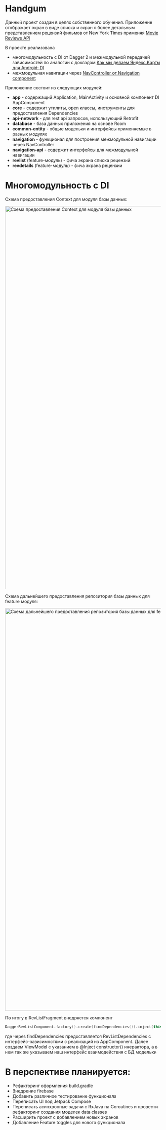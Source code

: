 # Handgum

Данный проект создан в целях собственного обучения.
Приложение отображает экран в виде списка и экран с более детальным представлением рецензий фильмов от New York Times применяя [Movie Reviews API](https://developer.nytimes.com/docs/movie-reviews-api/1/routes/reviews/%7Btype%7D.json/get) 

В проекте реализована 

- многомодульность с DI от Dagger 2 и межмодульной передачей зависимостей по аналогии с докладом [Как мы делаем Яндекс.Карты для Android: DI](https://www.youtube.com/watch?v=COzmONYAY3U) 
- межмодульная навигации через [NavController от Navigation component](https://developer.android.com/guide/navigation?hl=en)
 
Приложение состоит из следующих модулей:

- **app** - содержащий Application, MainActivity и основной компонент DI AppComponent
- **core** - содержит утилиты, open классы, инструменты для предоставления Dependencies
- **api-network** - для rest api запросов, использующий Retrofit
- **database** - база данных приложения на основе Room
- **common-entity** - общие модельки и интерфейсы применяемые в разных модулях
- **navigation** - функционал для построения межмодульной навигации через NavController
- **navigation-api** - содержит интерфейсы для межмодульной навигации
- **revlist** (feature-модуль) - фича экрана списка рецензий
- **revdetails** (feature-модуль) - фича экрана рецензии

# Многомодульность с DI
Схема предоставления Context для модуля базы данных:

<img width="1241" alt="Схема предоставления Context для модуля базы данных" src="https://user-images.githubusercontent.com/47061951/216811117-9e6e3bb1-33e7-4b12-b405-e4f7bdd2711c.png">


Схема дальнейшего предоставления репозитория базы данных для feature модуля:

<img width="1304" alt="Схема дальнейшего предоставления репозитория  базы данных для feature модуля" src="https://user-images.githubusercontent.com/47061951/216811269-19b77f2d-c5cd-451a-bb34-c91c6d56d327.png">

По итогу в RevListFragment внедряется компонент
```kotlin
DaggerRevListComponent.factory().create(findDependencies()).inject(this)
```
где через findDependencies предоставляется  RevListDependencies с интерфейс-зависимостями с реализаций из AppComponent. 
Далее создаем ViewModel с указанием в @Inject constructor() инерактора, а в нем так же указываем наш интерфейс взаимодействия с БД модельки

# В перспективе планируется:

- Рефакторинг оформления build.gradle
- Внедрение firebase
- Добавить различное тестирование функционала
- Переписать UI под Jetpack Compose
- Переписать асинхронные задачи с RxJava на Coroutines и провести рефакторинг создания моделек data classes
- Расширить проект с добавлением новых экранов
- Добавление Feature toggles для нового функционала
